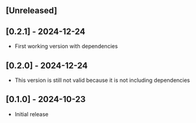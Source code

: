 ## [Unreleased]

## [0.2.1] - 2024-12-24

- First working version with dependencies

## [0.2.0] - 2024-12-24

- This version is still not valid because it is not including dependencies

## [0.1.0] - 2024-10-23

- Initial release
